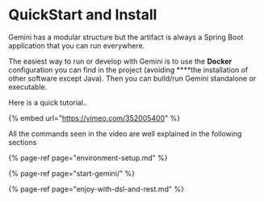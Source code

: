 # QuickStart and Install

Gemini has a modular structure but the artifact is always a Spring Boot application that you can run everywhere.

The easiest way to run or develop with Gemini is to use the **Docker** configuration you can find in the project \(avoiding ****the installation of other software except Java\). Then you can build/run Gemini standalone or executable. 

Here  is a quick tutorial..

{% embed url="https://vimeo.com/352005400" %}

All the commands seen in the video are well explained in the following sections

{% page-ref page="environment-setup.md" %}

{% page-ref page="start-gemini/" %}

{% page-ref page="enjoy-with-dsl-and-rest.md" %}

